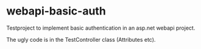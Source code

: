# webapi-basic-auth
Testproject to implement basic authentication in an asp.net webapi project.

The ugly code is in the TestController class (Attributes etc).
